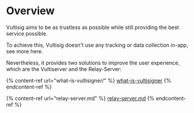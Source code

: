 # Overview

Vultisig aims to be as trustless as possible while still providing the best service possible.

To achieve this, Vultisig doesn't use any tracking or data collection in-app, see more here.

Nevertheless, it provides two solutions to improve the user experience, which are the Vultiserver and the Relay-Server:

{% content-ref url="what-is-vultisigner/" %}
[what-is-vultisigner](what-is-vultisigner/)
{% endcontent-ref %}

{% content-ref url="relay-server.md" %}
[relay-server.md](relay-server.md)
{% endcontent-ref %}
